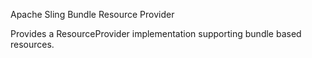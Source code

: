 Apache Sling Bundle Resource Provider

Provides a ResourceProvider implementation supporting bundle
based resources.
